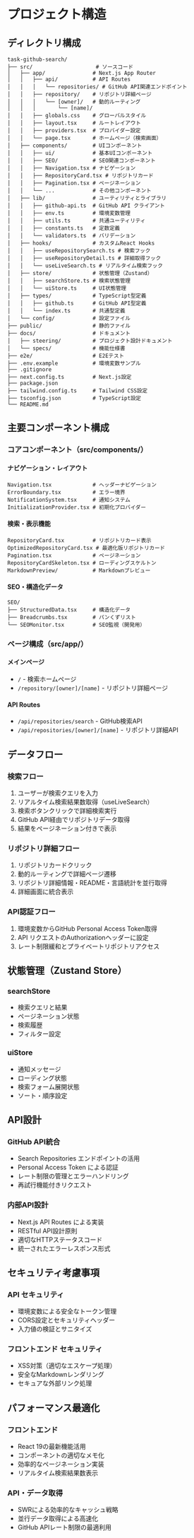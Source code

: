 # プロジェクト構造

## ディレクトリ構成

```
task-github-search/
├── src/                    # ソースコード
│   ├── app/               # Next.js App Router
│   │   ├── api/           # API Routes
│   │   │   └── repositories/ # GitHub API関連エンドポイント
│   │   ├── repository/    # リポジトリ詳細ページ
│   │   │   └── [owner]/   # 動的ルーティング
│   │   │       └── [name]/
│   │   ├── globals.css    # グローバルスタイル
│   │   ├── layout.tsx     # ルートレイアウト
│   │   ├── providers.tsx  # プロバイダー設定
│   │   └── page.tsx       # ホームページ（検索画面）
│   ├── components/        # UIコンポーネント
│   │   ├── ui/            # 基本UIコンポーネント
│   │   ├── SEO/           # SEO関連コンポーネント
│   │   ├── Navigation.tsx # ナビゲーション
│   │   ├── RepositoryCard.tsx # リポジトリカード
│   │   ├── Pagination.tsx # ページネーション
│   │   └── ...            # その他コンポーネント
│   ├── lib/               # ユーティリティとライブラリ
│   │   ├── github-api.ts  # GitHub API クライアント
│   │   ├── env.ts         # 環境変数管理
│   │   ├── utils.ts       # 共通ユーティリティ
│   │   ├── constants.ts   # 定数定義
│   │   └── validators.ts  # バリデーション
│   ├── hooks/             # カスタムReact Hooks
│   │   ├── useRepositorySearch.ts # 検索フック
│   │   ├── useRepositoryDetail.ts # 詳細取得フック
│   │   └── useLiveSearch.ts # リアルタイム検索フック
│   ├── store/             # 状態管理（Zustand）
│   │   ├── searchStore.ts # 検索状態管理
│   │   └── uiStore.ts     # UI状態管理
│   ├── types/             # TypeScript型定義
│   │   ├── github.ts      # GitHub API型定義
│   │   └── index.ts       # 共通型定義
│   └── config/            # 設定ファイル
├── public/                # 静的ファイル
├── docs/                  # ドキュメント
│   ├── steering/          # プロジェクト設計ドキュメント
│   └── specs/             # 機能仕様書
├── e2e/                   # E2Eテスト
├── .env.example           # 環境変数サンプル
├── .gitignore
├── next.config.ts         # Next.js設定
├── package.json
├── tailwind.config.ts     # Tailwind CSS設定
├── tsconfig.json          # TypeScript設定
└── README.md
```

## 主要コンポーネント構成

### コアコンポーネント（src/components/）

#### ナビゲーション・レイアウト
```
Navigation.tsx             # ヘッダーナビゲーション
ErrorBoundary.tsx          # エラー境界
NotificationSystem.tsx     # 通知システム
InitializationProvider.tsx # 初期化プロバイダー
```

#### 検索・表示機能
```
RepositoryCard.tsx         # リポジトリカード表示
OptimizedRepositoryCard.tsx # 最適化版リポジトリカード
Pagination.tsx             # ページネーション
RepositoryCardSkeleton.tsx # ローディングスケルトン
MarkdownPreview/           # Markdownプレビュー
```

#### SEO・構造化データ
```
SEO/
├── StructuredData.tsx     # 構造化データ
├── Breadcrumbs.tsx        # パンくずリスト
└── SEOMonitor.tsx         # SEO監視（開発用）
```

### ページ構成（src/app/）

#### メインページ
- `/` - 検索ホームページ
- `/repository/[owner]/[name]` - リポジトリ詳細ページ

#### API Routes
- `/api/repositories/search` - GitHub検索API
- `/api/repositories/[owner]/[name]` - リポジトリ詳細API

## データフロー

### 検索フロー
1. ユーザーが検索クエリを入力
2. リアルタイム検索結果数取得（useLiveSearch）
3. 検索ボタンクリックで詳細検索実行
4. GitHub API経由でリポジトリデータ取得
5. 結果をページネーション付きで表示

### リポジトリ詳細フロー
1. リポジトリカードクリック
2. 動的ルーティングで詳細ページ遷移
3. リポジトリ詳細情報・README・言語統計を並行取得
4. 詳細画面に統合表示

### API認証フロー
1. 環境変数からGitHub Personal Access Token取得
2. API リクエストのAuthorizationヘッダーに設定
3. レート制限緩和とプライベートリポジトリアクセス

## 状態管理（Zustand Store）

### searchStore
- 検索クエリと結果
- ページネーション状態
- 検索履歴
- フィルター設定

### uiStore  
- 通知メッセージ
- ローディング状態
- 検索フォーム展開状態
- ソート・順序設定

## API設計

### GitHub API統合
- Search Repositories エンドポイントの活用
- Personal Access Token による認証
- レート制限の管理とエラーハンドリング
- 再試行機能付きリクエスト

### 内部API設計
- Next.js API Routes による実装
- RESTful API設計原則
- 適切なHTTPステータスコード
- 統一されたエラーレスポンス形式

## セキュリティ考慮事項

### API セキュリティ
- 環境変数による安全なトークン管理
- CORS設定とセキュリティヘッダー
- 入力値の検証とサニタイズ

### フロントエンド セキュリティ
- XSS対策（適切なエスケープ処理）
- 安全なMarkdownレンダリング
- セキュアな外部リンク処理

## パフォーマンス最適化

### フロントエンド
- React 19の最新機能活用
- コンポーネントの適切なメモ化
- 効率的なページネーション実装
- リアルタイム検索結果数表示

### API・データ取得
- SWRによる効率的なキャッシュ戦略
- 並行データ取得による高速化
- GitHub APIレート制限の最適利用